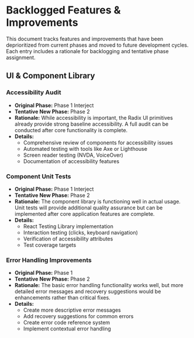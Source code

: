 # Backlogged Features & Improvements

This document tracks features and improvements that have been deprioritized from current phases and moved to future development cycles. Each entry includes a rationale for backlogging and tentative phase assignment.

## UI & Component Library

### Accessibility Audit
- **Original Phase:** Phase 1 Interject
- **Tentative New Phase:** Phase 2
- **Rationale:** While accessibility is important, the Radix UI primitives already provide strong baseline accessibility. A full audit can be conducted after core functionality is complete.
- **Details:**
  - Comprehensive review of components for accessibility issues
  - Automated testing with tools like Axe or Lighthouse
  - Screen reader testing (NVDA, VoiceOver)
  - Documentation of accessibility features

### Component Unit Tests
- **Original Phase:** Phase 1 Interject
- **Tentative New Phase:** Phase 2
- **Rationale:** The component library is functioning well in actual usage. Unit tests will provide additional quality assurance but can be implemented after core application features are complete.
- **Details:**
  - React Testing Library implementation
  - Interaction testing (clicks, keyboard navigation)
  - Verification of accessibility attributes
  - Test coverage targets

### Error Handling Improvements
- **Original Phase:** Phase 1
- **Tentative New Phase:** Phase 2
- **Rationale:** The basic error handling functionality works well, but more detailed error messages and recovery suggestions would be enhancements rather than critical fixes.
- **Details:**
  - Create more descriptive error messages
  - Add recovery suggestions for common errors
  - Create error code reference system
  - Implement contextual error handling